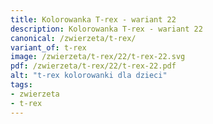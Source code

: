 ```yaml
---
title: Kolorowanka T-rex - wariant 22
description: Kolorowanka T-rex - wariant 22
canonical: /zwierzeta/t-rex/
variant_of: t-rex
image: /zwierzeta/t-rex/22/t-rex-22.svg
pdf: /zwierzeta/t-rex/22/t-rex-22.pdf
alt: "t-rex kolorowanki dla dzieci"
tags:
- zwierzeta
- t-rex
---
```

